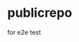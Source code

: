 # publicrepo
for e2e test





































































































































































































































































































































































































































































































































































































































































































































































































































































































































































































































































































































































